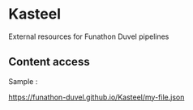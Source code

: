 # Kasteel

External resources for Funathon Duvel pipelines

## Content access

Sample :

https://funathon-duvel.github.io/Kasteel/my-file.json